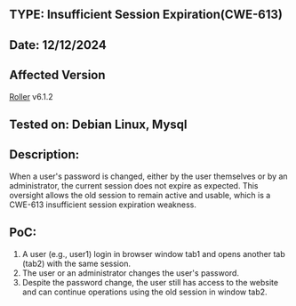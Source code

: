 ## TYPE: Insufficient Session Expiration(CWE-613)

## Date: 12/12/2024

## Affected Version
[Roller](https://github.com/apache/roller)  v6.1.2

## Tested on: Debian Linux, Mysql

## Description:
When a user's password is changed, either by the user themselves or by an administrator, the current session does not expire as expected. This oversight allows the old session to remain active and usable, which is a CWE-613 insufficient session expiration weakness.

## PoC:
1. A user (e.g., user1) login in browser window tab1 and opens another tab (tab2) with the same session.
2. The user or an administrator changes the user's password.
3. Despite the password change, the user still has access to the website and can continue operations using the old session in window tab2.
